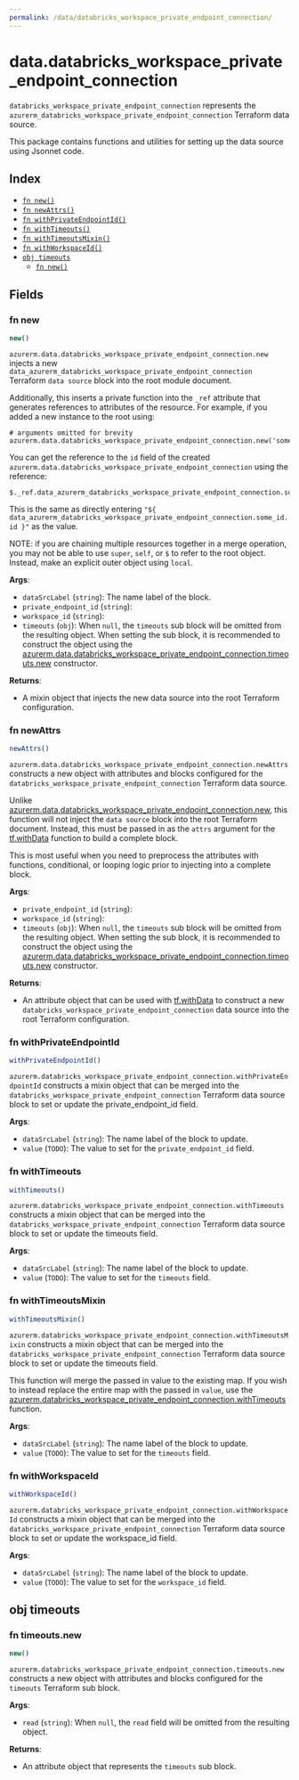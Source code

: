 ```yaml
---
permalink: /data/databricks_workspace_private_endpoint_connection/
---
```


# data.databricks_workspace_private_endpoint_connection

`databricks_workspace_private_endpoint_connection` represents the `azurerm_databricks_workspace_private_endpoint_connection` Terraform data source.



This package contains functions and utilities for setting up the data source using Jsonnet code.


## Index

* [`fn new()`](#fn-new)
* [`fn newAttrs()`](#fn-newattrs)
* [`fn withPrivateEndpointId()`](#fn-withprivateendpointid)
* [`fn withTimeouts()`](#fn-withtimeouts)
* [`fn withTimeoutsMixin()`](#fn-withtimeoutsmixin)
* [`fn withWorkspaceId()`](#fn-withworkspaceid)
* [`obj timeouts`](#obj-timeouts)
  * [`fn new()`](#fn-timeoutsnew)

## Fields

### fn new

```ts
new()
```


`azurerm.data.databricks_workspace_private_endpoint_connection.new` injects a new `data_azurerm_databricks_workspace_private_endpoint_connection` Terraform `data source`
block into the root module document.

Additionally, this inserts a private function into the `_ref` attribute that generates references to attributes of the
resource. For example, if you added a new instance to the root using:

    # arguments omitted for brevity
    azurerm.data.databricks_workspace_private_endpoint_connection.new('some_id')

You can get the reference to the `id` field of the created `azurerm.data.databricks_workspace_private_endpoint_connection` using the reference:

    $._ref.data_azurerm_databricks_workspace_private_endpoint_connection.some_id.get('id')

This is the same as directly entering `"${ data_azurerm_databricks_workspace_private_endpoint_connection.some_id.id }"` as the value.

NOTE: if you are chaining multiple resources together in a merge operation, you may not be able to use `super`, `self`,
or `$` to refer to the root object. Instead, make an explicit outer object using `local`.

**Args**:
  - `dataSrcLabel` (`string`): The name label of the block.
  - `private_endpoint_id` (`string`): 
  - `workspace_id` (`string`): 
  - `timeouts` (`obj`):  When `null`, the `timeouts` sub block will be omitted from the resulting object. When setting the sub block, it is recommended to construct the object using the [azurerm.data.databricks_workspace_private_endpoint_connection.timeouts.new](#fn-databricksworkspaceprivateendpointconnectiontimeoutsnew) constructor.

**Returns**:
- A mixin object that injects the new data source into the root Terraform configuration.


### fn newAttrs

```ts
newAttrs()
```


`azurerm.data.databricks_workspace_private_endpoint_connection.newAttrs` constructs a new object with attributes and blocks configured for the `databricks_workspace_private_endpoint_connection`
Terraform data source.

Unlike [azurerm.data.databricks_workspace_private_endpoint_connection.new](#fn-databricksworkspaceprivateendpointconnectionnew), this function will not inject the `data source`
block into the root Terraform document. Instead, this must be passed in as the `attrs` argument for the
[tf.withData](https://github.com/tf-libsonnet/core/tree/main/docs#fn-withdata) function to build a complete block.

This is most useful when you need to preprocess the attributes with functions, conditional, or looping logic prior to
injecting into a complete block.

**Args**:
  - `private_endpoint_id` (`string`): 
  - `workspace_id` (`string`): 
  - `timeouts` (`obj`):  When `null`, the `timeouts` sub block will be omitted from the resulting object. When setting the sub block, it is recommended to construct the object using the [azurerm.data.databricks_workspace_private_endpoint_connection.timeouts.new](#fn-databricksworkspaceprivateendpointconnectiontimeoutsnew) constructor.

**Returns**:
  - An attribute object that can be used with [tf.withData](https://github.com/tf-libsonnet/core/tree/main/docs#fn-withdata) to construct a new `databricks_workspace_private_endpoint_connection` data source into the root Terraform configuration.


### fn withPrivateEndpointId

```ts
withPrivateEndpointId()
```

`azurerm.databricks_workspace_private_endpoint_connection.withPrivateEndpointId` constructs a mixin object that can be merged into the `databricks_workspace_private_endpoint_connection`
Terraform data source block to set or update the private_endpoint_id field.



**Args**:
  - `dataSrcLabel` (`string`): The name label of the block to update.
  - `value` (`TODO`): The value to set for the `private_endpoint_id` field.


### fn withTimeouts

```ts
withTimeouts()
```

`azurerm.databricks_workspace_private_endpoint_connection.withTimeouts` constructs a mixin object that can be merged into the `databricks_workspace_private_endpoint_connection`
Terraform data source block to set or update the timeouts field.



**Args**:
  - `dataSrcLabel` (`string`): The name label of the block to update.
  - `value` (`TODO`): The value to set for the `timeouts` field.


### fn withTimeoutsMixin

```ts
withTimeoutsMixin()
```

`azurerm.databricks_workspace_private_endpoint_connection.withTimeoutsMixin` constructs a mixin object that can be merged into the `databricks_workspace_private_endpoint_connection`
Terraform data source block to set or update the timeouts field.

This function will merge the passed in value to the existing map. If you wish
to instead replace the entire map with the passed in `value`, use the [azurerm.databricks_workspace_private_endpoint_connection.withTimeouts](TODO)
function.


**Args**:
  - `dataSrcLabel` (`string`): The name label of the block to update.
  - `value` (`TODO`): The value to set for the `timeouts` field.


### fn withWorkspaceId

```ts
withWorkspaceId()
```

`azurerm.databricks_workspace_private_endpoint_connection.withWorkspaceId` constructs a mixin object that can be merged into the `databricks_workspace_private_endpoint_connection`
Terraform data source block to set or update the workspace_id field.



**Args**:
  - `dataSrcLabel` (`string`): The name label of the block to update.
  - `value` (`TODO`): The value to set for the `workspace_id` field.


## obj timeouts



### fn timeouts.new

```ts
new()
```


`azurerm.databricks_workspace_private_endpoint_connection.timeouts.new` constructs a new object with attributes and blocks configured for the `timeouts`
Terraform sub block.



**Args**:
  - `read` (`string`):  When `null`, the `read` field will be omitted from the resulting object.

**Returns**:
  - An attribute object that represents the `timeouts` sub block.
